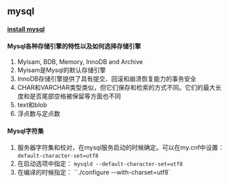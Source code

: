 ## mysql

#### [install mysql](http://see.xidian.edu.cn/cpp/html/1461.html)

#### Mysql各种存储引擎的特性以及如何选择存储引擎

1. Myisam, BDB, Memory, InnoDB and Archive
2. Myisam是Mysql的默认存储引擎
3. InnoDB存储引擎提供了具有提交、回滚和崩溃恢复能力的事务安全
4. CHAR和VARCHAR类型类似，但它们保存和检索的方式不同。它们的最大长度和是否尾部空格被保留等方面也不同
5. text和blob
6. 浮点数与定点数

#### Mysql字符集

1. 服务器字符集和校对，在mysql服务启动的时候确定。可以在my.cnf中设置： `default-character-set=utf8`
2. 在启动选项中指定： `mysqld --default-character-set=utf8`
3. 在编译的时候指定： ``./configure --with-charset=utf8`
